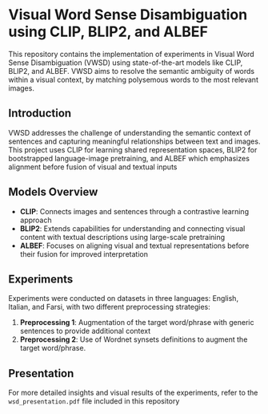 # Visual Word Sense Disambiguation using CLIP, BLIP2, and ALBEF

This repository contains the implementation of experiments in Visual Word Sense Disambiguation (VWSD) using state-of-the-art models like CLIP, BLIP2, and ALBEF. VWSD aims to resolve the semantic ambiguity of words within a visual context, by matching polysemous words to the most relevant images.

## Introduction

VWSD addresses the challenge of understanding the semantic context of sentences and capturing meaningful relationships between text and images. This project uses CLIP for learning shared representation spaces, BLIP2 for bootstrapped language-image pretraining, and ALBEF which emphasizes alignment before fusion of visual and textual inputs

## Models Overview

- **CLIP**: Connects images and sentences through a contrastive learning approach
- **BLIP2**: Extends capabilities for understanding and connecting visual content with textual descriptions using large-scale pretraining
- **ALBEF**: Focuses on aligning visual and textual representations before their fusion for improved interpretation

## Experiments

Experiments were conducted on datasets in three languages: English, Italian, and Farsi, with two different preprocessing strategies:

1. **Preprocessing 1**: Augmentation of the target word/phrase with generic sentences to provide additional context
2. **Preprocessing 2**: Use of Wordnet synsets definitions to augment the target word/phrase.

## Presentation

For more detailed insights and visual results of the experiments, refer to the `wsd_presentation.pdf` file included in this repository
